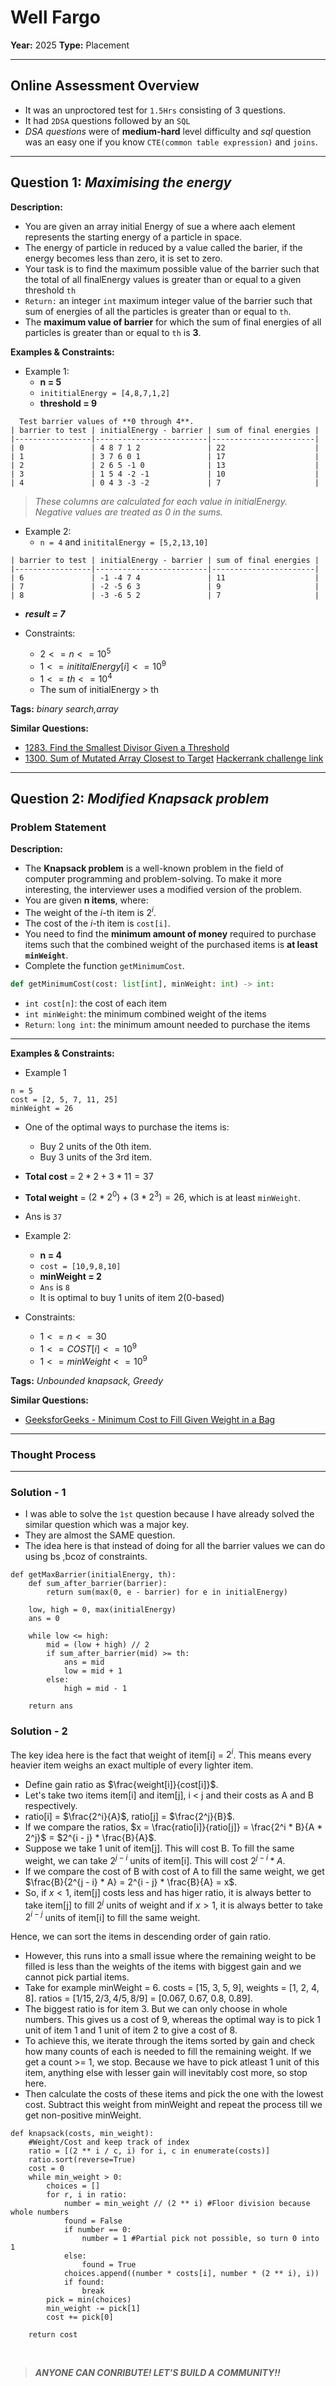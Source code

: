 
# Well Fargo

**Year:** 2025
**Type:** Placement  

---

## Online Assessment Overview  
- It was an unproctored test for `1.5Hrs` consisting of 3 questions.
- It had `2DSA` questions followed by an `SQL`
- *DSA questions* were of **medium-hard** level difficulty and *sql* question was an easy one if you know `CTE(common table expression)` and `joins`.

---

## Question 1: *Maximising the energy*  
**Description:**  
- You are given an array initial Energy of sue a where aach element represents the starting energy of a particle in space. 
- The energy of particle in reduced by a value called the barier, if the energy becomes less than zero, it is set to zero.
- Your task is to find the maximum possible value of the barrier such that the total of all finalEnergy values is greater than or equal to a given threshold `th`
- `Return:` an integer `int` maximum integer value of the barrier such that sum of energies of all the particles is greater than or equal to `th`.
- The **maximum value of barrier** for which the sum of final energies of all particles is greater than or equal to `th` is **3**.
  
**Examples & Constraints:**  
- Example 1:
  - **n = 5**
  - `inititialEnergy = [4,8,7,1,2]`
  - **threshold = 9** 

```
  Test barrier values of **0 through 4**.
| barrier to test | initialEnergy - barrier | sum of final energies |
|-----------------|-------------------------|-----------------------|
| 0               | 4 8 7 1 2               | 22                    |
| 1               | 3 7 6 0 1               | 17                    |
| 2               | 2 6 5 -1 0              | 13                    |
| 3               | 1 5 4 -2 -1             | 10                    |
| 4               | 0 4 3 -3 -2             | 7                     |
```
> *These columns are calculated for each value in initialEnergy.  
> Negative values are treated as 0 in the sums.*


- Example 2:
    - `n = 4` and `inititalEnergy = [5,2,13,10]`
```
| barrier to test | initialEnergy - barrier | sum of final energies |
|-----------------|-------------------------|-----------------------|
| 6               | -1 -4 7 4               | 11                    |
| 7               | -2 -5 6 3               | 9                     |
| 8               | -3 -6 5 2               | 7                     | 
```
 - ***result = 7***

- Constraints:
    - $2<=n<=10^5$
    - $1<=inititalEnergy[i]<=10^9$
    - $1<=th<=10^4$
    - The sum of initialEnergy > th

**Tags:**  *binary search,array*

**Similar Questions:**  
- [1283. Find the Smallest Divisor Given a Threshold](https://leetcode.com/problems/find-the-smallest-divisor-given-a-threshold/description/)
- [1300. Sum of Mutated Array Closest to Target](https://leetcode.com/problems/sum-of-mutated-array-closest-to-target/)
[Hackerrank challenge link](https://www.hackerrank.com/contests/placement-questions-mit/challenges/maximize-energy-1)

---

## Question 2: *Modified Knapsack problem*  

### Problem Statement

**Description:**  
- The **Knapsack problem** is a well-known problem in the field of computer programming and problem-solving. To make it more interesting, the interviewer uses a modified version of the problem.
- You are given **n items**, where:
- The weight of the *i*-th item is $2^i$.
- The cost of the *i*-th item is `cost[i]`.
- You need to find the **minimum amount of money** required to purchase items such that the combined weight of the purchased items is **at least `minWeight`**.
- Complete the function `getMinimumCost`.
```python
def getMinimumCost(cost: list[int], minWeight: int) -> int:
```
- `int cost[n]`: the cost of each item
- `int minWeight`: the minimum combined weight of the items
- `Return`: `long int`: the minimum amount needed to purchase the items

---


**Examples & Constraints:**  

- Example 1
```
n = 5
cost = [2, 5, 7, 11, 25]
minWeight = 26
```

 - One of the optimal ways to purchase the items is:
     - Buy 2 units of the 0th item.
     - Buy 3 units of the 3rd item.

 - **Total cost** = $2 * 2 + 3 * 11 = 37$
 - **Total weight** = $(2 * 2^0) + (3 * 2^3) = 26$, which is at least `minWeight`.
 - Ans is `37` 


- Example 2:
  - **n = 4**
  - `cost = [10,9,8,10]`
  - **minWeight = 2** 
  - `Ans` is `8`
  - It is optimal to buy 1 units of item 2(0-based)


- Constraints:
    - $1<=n<=30$
    - $1<=COST[i]<=10^9$
    - $1<=minWeight<=10^9$


**Tags:**  *Unbounded knapsack, Greedy*

**Similar Questions:**  
- [GeeksforGeeks - Minimum Cost to Fill Given Weight in a Bag](https://www.geeksforgeeks.org/problems/minimum-cost-to-fill-given-weight-in-a-bag1956/1)

---


### Thought Process  

---

### Solution - 1

- I was able to solve the `1st` question because I have already solved the similar question which was a major key.
- They are almost the SAME question.
- The idea here is that instead of doing for all the barrier values we can do using bs ,bcoz of constraints.

```
def getMaxBarrier(initialEnergy, th):
    def sum_after_barrier(barrier):
        return sum(max(0, e - barrier) for e in initialEnergy)
    
    low, high = 0, max(initialEnergy)
    ans = 0
    
    while low <= high:
        mid = (low + high) // 2
        if sum_after_barrier(mid) >= th:
            ans = mid      
            low = mid + 1
        else:
            high = mid - 1    
    
    return ans
```
### Solution - 2

The key idea here is the fact that weight of item[i] = $2^i$. This means every heavier item weighs an exact multiple of every lighter item.
- Define gain ratio as $\frac{weight[i]}{cost[i]}$.
- Let's take two items item[i] and item[j], i < j and their costs as A and B respectively.
- ratio[i] = $\frac{2^i}{A}$, ratio[j] = $\frac{2^j}{B}$.
- If we compare the ratios, $x = \frac{ratio[i]}{ratio[j]} = \frac{2^i * B}{A * 2^j}$ = $2^{i - j} * \frac{B}{A}$.
- Suppose we take 1 unit of item[j]. This will cost B. To fill the same weight, we can take $2^{j - i}$ units of item[i]. This will cost $2^{j - i} * A$.
- If we compare the cost of B with cost of A to fill the same weight, we get $\frac{B}{2^{j - i} * A} = 2^{i - j} * \frac{B}{A} = x$.
- So, if $x < 1$, item[j] costs less and has higer ratio, it is always better to take item[j] to fill $2^j$ units of weight and if $x > 1$, it is always better to take $2^{i - j}$ units of item[i] to fill the same weight.

Hence, we can sort the items in descending order of gain ratio.

- However, this runs into a small issue where the remaining weight to be filled is less than the weights of the items with biggest gain and we cannot pick partial items. 
- Take for example minWeight = 6. costs = [15, 3, 5, 9], weights = [1, 2, 4, 8].
ratios = $[1/15, 2/3, 4/5, 8/9]$ = [0.067, 0.67, 0.8, 0.89].
- The biggest ratio is for item 3. But we can only choose in whole numbers. This gives us a cost of 9, whereas the optimal way is to pick 1 unit of item 1 and 1 unit of item 2 to give a cost of 8.
- To achieve this, we iterate through the items sorted by gain and check how many counts of each is needed to fill the remaining weight. If we get a count >= 1, we stop. Because we have to pick atleast 1 unit of this item, anything else with lesser gain will inevitably cost more, so stop here.
- Then calculate the costs of these items and pick the one with the lowest cost. Subtract this weight from minWeight and repeat the process till we get non-positive minWeight.


```
def knapsack(costs, min_weight):
    #Weight/Cost and keep track of index
    ratio = [(2 ** i / c, i) for i, c in enumerate(costs)] 
    ratio.sort(reverse=True)
    cost = 0
    while min_weight > 0:
        choices = []
        for r, i in ratio:
            number = min_weight // (2 ** i) #Floor division because whole numbers
            found = False
            if number == 0:
                number = 1 #Partial pick not possible, so turn 0 into 1
            else:
                found = True
            choices.append((number * costs[i], number * (2 ** i), i))
            if found:
                break
        pick = min(choices)
        min_weight -= pick[1]
        cost += pick[0]

    return cost
```

<br>

> ***ANYONE CAN CONRIBUTE! LET'S BUILD A COMMUNITY!!***
